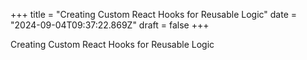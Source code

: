 +++
title = "Creating Custom React Hooks for Reusable Logic"
date = "2024-09-04T09:37:22.869Z"
draft = false
+++

Creating Custom React Hooks for Reusable Logic
        